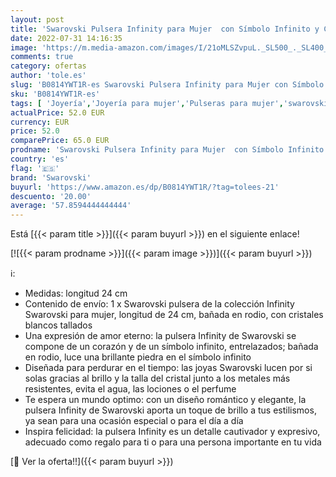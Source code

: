 ```yaml
---
layout: post
title: 'Swarovski Pulsera Infinity para Mujer  con Símbolo Infinito y Corazón  Cristales Blancos  en Baño de Rodio  Colección Swarovski Infinity'
date: 2022-07-31 14:16:35
image: 'https://m.media-amazon.com/images/I/21oMLSZvpuL._SL500_._SL400_.jpg'
comments: true
category: ofertas
author: 'tole.es'
slug: 'B0814YWT1R-es Swarovski Pulsera Infinity para Mujer con Símbolo Infinito...'
sku: 'B0814YWT1R-es'
tags: [ 'Joyería','Joyería para mujer','Pulseras para mujer','swarovski','🇪🇸', ]
actualPrice: 52.0 EUR
currency: EUR
price: 52.0
comparePrice: 65.0 EUR
prodname: 'Swarovski Pulsera Infinity para Mujer  con Símbolo Infinito y Corazón  Cristales Blancos  en Baño de Rodio  Colección Swarovski Infinity'
country: 'es'
flag: '🇪🇸'
brand: 'Swarovski'
buyurl: 'https://www.amazon.es/dp/B0814YWT1R/?tag=tolees-21'
descuento: '20.00'
average: '57.8594444444444'
---
```


Está [{{< param title >}}]({{< param buyurl >}}) en el siguiente enlace!

[![{{< param prodname >}}]({{< param image >}})]({{< param buyurl >}})

ℹ️:

- Medidas: longitud 24 cm
- Contenido de envío: 1 x Swarovski pulsera de la colección Infinity Swarovski para mujer, longitud de 24 cm, bañada en rodio, con cristales blancos tallados
- Una expresión de amor eterno: la pulsera Infinity de Swarovski se compone de un corazón y de un símbolo infinito, entrelazados; bañada en rodio, luce una brillante piedra en el símbolo infinito
- Diseñada para perdurar en el tiempo: las joyas Swarovski lucen por si solas gracias al brillo y la talla del cristal junto a los metales más resistentes, evita el agua, las lociones o el perfume
- Te espera un mundo optimo: con un diseño romántico y elegante, la pulsera Infinity de Swarovski aporta un toque de brillo a tus estilismos, ya sean para una ocasión especial o para el día a día
- Inspira felicidad: la pulsera Infinity es un detalle cautivador y expresivo, adecuado como regalo para ti o para una persona importante en tu vida

[🛒 Ver la oferta!!]({{< param buyurl >}})
